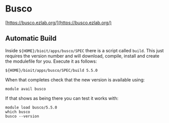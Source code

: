 # Busco

[https://busco.ezlab.org/](https://busco.ezlab.org/)

## Automatic Build

Inside `${HOME}/bioit/apps/busco/SPEC` there is a script called `build`. This just requires the version number and will download, compile, install and create the modulefile for you. Execute it as follows:

    ${HOME}/bioit/apps/busco/SPEC/build 5.5.0

When that completes check that the new version is available using:

    module avail busco

If that shows as being there you can test it works with:

    module load busco/5.5.0
    which busco
    busco --version

